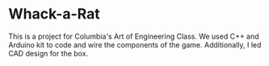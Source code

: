 # Whack-a-Rat
This is a project for Columbia's Art of Engineering Class. We used C++ and Arduino kit to code and wire the components of the game. Additionally, I led CAD design for the box. 

